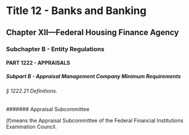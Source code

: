 
# Title 12 - Banks and Banking
## Chapter XII—Federal Housing Finance Agency
### Subchapter B - Entity Regulations
#### PART 1222 - APPRAISALS
##### Subpart B - Appraisal Management Company Minimum Requirements
###### § 1222.21 Definitions.
####### Appraisal Subcommittee

(f)means the Appraisal Subcommittee of the Federal Financial Institutions Examination Council.
